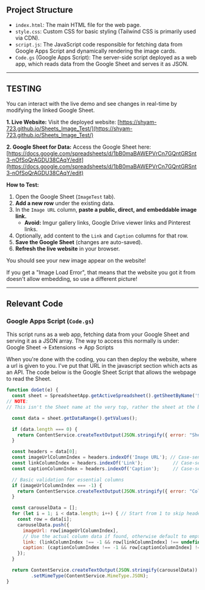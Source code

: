 ## Project Structure

* `index.html`: The main HTML file for the web page.
* `style.css`: Custom CSS for basic styling (Tailwind CSS is primarily used via CDN).
* `script.js`: The JavaScript code responsible for fetching data from Google Apps Script and dynamically rendering the image cards.
* `Code.gs` (Google Apps Script): The server-side script deployed as a web app, which reads data from the Google Sheet and serves it as JSON.

---

## TESTING

You can interact with the live demo and see changes in real-time by modifying the linked Google Sheet.

**1. Live Website:**
Visit the deployed website: [https://shyam-723.github.io/Sheets_Image_Test/](https://shyam-723.github.io/Sheets_Image_Test/)

**2. Google Sheet for Data:**
Access the Google Sheet here: [https://docs.google.com/spreadsheets/d/1bB0maBAWEPVrCn7GQntGRSnt3-nOfSoQrAGDU38CAqY/edit](https://docs.google.com/spreadsheets/d/1bB0maBAWEPVrCn7GQntGRSnt3-nOfSoQrAGDU38CAqY/edit)

**How to Test:**

1.  Open the Google Sheet (`ImageTest` tab).
2.  **Add a new row** under the existing data.
3.  In the `Image URL` column, **paste a public, direct, and embeddable image link.**
    * **Avoid:** Imgur gallery links, Google Drive viewer links and Pinterest links.
4.  Optionally, add content to the `Link` and `Caption` columns for that row.
5.  **Save the Google Sheet** (changes are auto-saved).
6.  **Refresh the live website** in your browser.

You should see your new image appear on the website!

If you get a "Image Load Error", that means that the website you got it from doesn't allow embedding, so use a different picture!

---

## Relevant Code

### Google Apps Script (`Code.gs`)

This script runs as a web app, fetching data from your Google Sheet and serving it as a JSON array.
The way to access this normally is under:
Google Sheet -> Extensions -> App Scripts

When you're done with the coding, you can then deploy the website, where a url is given to you. I've put that URL in the javascript section which acts as an API. 
The code below is the Google Sheet Script that allows the webpage to read the Sheet.

```javascript
function doGet(e) {
  const sheet = SpreadsheetApp.getActiveSpreadsheet().getSheetByName('Sheet1'); // Ensure this is your correct sheet tab name
// NOTE:
// This isn't the Sheet name at the very top, rather the sheet at the bottom, which by default is 'SheetX'

  const data = sheet.getDataRange().getValues();

  if (data.length === 0) {
    return ContentService.createTextOutput(JSON.stringify({ error: "Sheet is empty." })).setMimeType(ContentService.MimeType.JSON);
  }

  const headers = data[0];
  const imageUrlColumnIndex = headers.indexOf('Image URL'); // Case-sensitive
  const linkColumnIndex = headers.indexOf('Link');           // Case-sensitive
  const captionColumnIndex = headers.indexOf('Caption');     // Case-sensitive

  // Basic validation for essential columns
  if (imageUrlColumnIndex === -1) {
    return ContentService.createTextOutput(JSON.stringify({ error: "Column 'Image URL' not found in the header row." })).setMimeType(ContentService.MimeType.JSON);
  }

  const carouselData = [];
  for (let i = 1; i < data.length; i++) { // Start from 1 to skip headers
    const row = data[i];
    carouselData.push({
      imageUrl: row[imageUrlColumnIndex],
      // Use the actual column data if found, otherwise default to empty string
      link: (linkColumnIndex !== -1 && row[linkColumnIndex] !== undefined) ? row[linkColumnIndex] : '',
      caption: (captionColumnIndex !== -1 && row[captionColumnIndex] !== undefined) ? row[captionColumnIndex] : ''
    });
  }

  return ContentService.createTextOutput(JSON.stringify(carouselData))
         .setMimeType(ContentService.MimeType.JSON);
}

